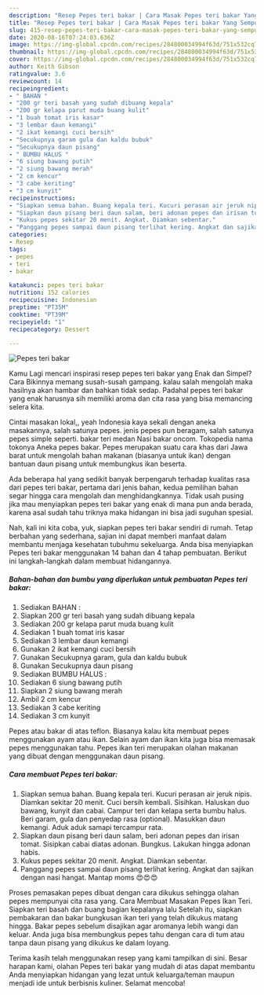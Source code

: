 ```yaml
---
description: "Resep Pepes teri bakar | Cara Masak Pepes teri bakar Yang Sempurna"
title: "Resep Pepes teri bakar | Cara Masak Pepes teri bakar Yang Sempurna"
slug: 415-resep-pepes-teri-bakar-cara-masak-pepes-teri-bakar-yang-sempurna
date: 2020-08-16T07:24:03.636Z
image: https://img-global.cpcdn.com/recipes/284800034994f63d/751x532cq70/pepes-teri-bakar-foto-resep-utama.jpg
thumbnail: https://img-global.cpcdn.com/recipes/284800034994f63d/751x532cq70/pepes-teri-bakar-foto-resep-utama.jpg
cover: https://img-global.cpcdn.com/recipes/284800034994f63d/751x532cq70/pepes-teri-bakar-foto-resep-utama.jpg
author: Keith Gibson
ratingvalue: 3.6
reviewcount: 14
recipeingredient:
- " BAHAN "
- "200 gr teri basah yang sudah dibuang kepala"
- "200 gr kelapa parut muda buang kulit"
- "1 buah tomat iris kasar"
- "3 lembar daun kemangi"
- "2 ikat kemangi cuci bersih"
- "Secukupnya garam gula dan kaldu bubuk"
- "Secukupnya daun pisang"
- " BUMBU HALUS "
- "6 siung bawang putih"
- "2 siung bawang merah"
- "2 cm kencur"
- "3 cabe keriting"
- "3 cm kunyit"
recipeinstructions:
- "Siapkan semua bahan. Buang kepala teri. Kucuri perasan air jeruk nipis. Diamkan sekitar 20 menit. Cuci bersih kembali. Sisihkan. Haluskan duo bawang, kunyit dan cabai. Campur teri dan kelapa serta bumbu halus. Beri garam, gula dan penyedap rasa (optional). Masukkan daun kemangi. Aduk aduk samapi tercampur rata."
- "Siapkan daun pisang beri daun salam, beri adonan pepes dan irisan tomat. Sisipkan cabai diatas adonan. Bungkus. Lakukan hingga adonan habis."
- "Kukus pepes sekitar 20 menit. Angkat. Diamkan sebentar."
- "Panggang pepes sampai daun pisang terlihat kering. Angkat dan sajikan dengan nasi hangat. Mantap moms 😍😍😍"
categories:
- Resep
tags:
- pepes
- teri
- bakar

katakunci: pepes teri bakar 
nutrition: 152 calories
recipecuisine: Indonesian
preptime: "PT35M"
cooktime: "PT39M"
recipeyield: "1"
recipecategory: Dessert

---
```



![Pepes teri bakar](https://img-global.cpcdn.com/recipes/284800034994f63d/751x532cq70/pepes-teri-bakar-foto-resep-utama.jpg)

Kamu Lagi mencari inspirasi resep pepes teri bakar yang Enak dan Simpel? Cara Bikinnya memang susah-susah gampang. kalau salah mengolah maka hasilnya akan hambar dan bahkan tidak sedap. Padahal pepes teri bakar yang enak harusnya sih memiliki aroma dan cita rasa yang bisa memancing selera kita.

Cintai masakan lokal,, yeah Indonesia kaya sekali dengan aneka masakannya, salah satunya pepes. jenis pepes pun beragam, salah satunya pepes simple seperti. bakar teri medan Nasi bakar oncom. Tokopedia nama tokonya Aneka pepes bakar. Pepes merupakan suatu cara khas dari Jawa barat untuk mengolah bahan makanan (biasanya untuk ikan) dengan bantuan daun pisang untuk membungkus ikan beserta.

Ada beberapa hal yang sedikit banyak berpengaruh terhadap kualitas rasa dari pepes teri bakar, pertama dari jenis bahan, kedua pemilihan bahan segar hingga cara mengolah dan menghidangkannya. Tidak usah pusing jika mau menyiapkan pepes teri bakar yang enak di mana pun anda berada, karena asal sudah tahu triknya maka hidangan ini bisa jadi suguhan spesial.


Nah, kali ini kita coba, yuk, siapkan pepes teri bakar sendiri di rumah. Tetap berbahan yang sederhana, sajian ini dapat memberi manfaat dalam membantu menjaga kesehatan tubuhmu sekeluarga. Anda bisa menyiapkan Pepes teri bakar menggunakan 14 bahan dan 4 tahap pembuatan. Berikut ini langkah-langkah dalam membuat hidangannya.

<!--inarticleads1-->

##### Bahan-bahan dan bumbu yang diperlukan untuk pembuatan Pepes teri bakar:

1. Sediakan  BAHAN :
1. Siapkan 200 gr teri basah yang sudah dibuang kepala
1. Sediakan 200 gr kelapa parut muda buang kulit
1. Sediakan 1 buah tomat iris kasar
1. Sediakan 3 lembar daun kemangi
1. Gunakan 2 ikat kemangi cuci bersih
1. Gunakan Secukupnya garam, gula dan kaldu bubuk
1. Gunakan Secukupnya daun pisang
1. Sediakan  BUMBU HALUS :
1. Sediakan 6 siung bawang putih
1. Siapkan 2 siung bawang merah
1. Ambil 2 cm kencur
1. Sediakan 3 cabe keriting
1. Sediakan 3 cm kunyit


Pepes atau bakar di atas teflon. Biasanya kalau kita membuat pepes menggunakan ayam atau ikan. Selain ayam dan ikan kita juga bisa memasak pepes menggunakan tahu. Pepes ikan teri merupakan olahan makanan yang dibuat dengan menggunakan daun pisang. 

<!--inarticleads2-->

##### Cara membuat Pepes teri bakar:

1. Siapkan semua bahan. Buang kepala teri. Kucuri perasan air jeruk nipis. Diamkan sekitar 20 menit. Cuci bersih kembali. Sisihkan. Haluskan duo bawang, kunyit dan cabai. Campur teri dan kelapa serta bumbu halus. Beri garam, gula dan penyedap rasa (optional). Masukkan daun kemangi. Aduk aduk samapi tercampur rata.
1. Siapkan daun pisang beri daun salam, beri adonan pepes dan irisan tomat. Sisipkan cabai diatas adonan. Bungkus. Lakukan hingga adonan habis.
1. Kukus pepes sekitar 20 menit. Angkat. Diamkan sebentar.
1. Panggang pepes sampai daun pisang terlihat kering. Angkat dan sajikan dengan nasi hangat. Mantap moms 😍😍😍


Proses pemasakan pepes dibuat dengan cara dikukus sehingga olahan pepes mempunyai cita rasa yang. Cara Membuat Masakan Pepes Ikan Teri. Siapkan teri basah dan buang bagian kepalanya lalu Setelah itu, siapkan pembakaran dan bakar bungkusan ikan teri yang telah dikukus matang hingga. Bakar pepes sebelum disajikan agar aromanya lebih wangi dan keluar. Anda juga bisa membungkus pepes tahu dengan cara di tum atau tanpa daun pisang yang dikukus ke dalam loyang. 

Terima kasih telah menggunakan resep yang kami tampilkan di sini. Besar harapan kami, olahan Pepes teri bakar yang mudah di atas dapat membantu Anda menyiapkan hidangan yang lezat untuk keluarga/teman maupun menjadi ide untuk berbisnis kuliner. Selamat mencoba!

